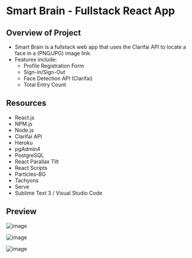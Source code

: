 # Smart Brain - Fullstack React App

## Overview of Project
- Smart Brain is a fullstack web app that uses the Clarifai API to locate a face in a (PNG/JPG) image link.
- Features include: 
  - Profile Registration Form
  - Sign-In/Sign-Out
  - Face Detection API (Clarifai)
  - Total Entry Count  

## Resources
  - React.js
  - NPM.js
  - Node.js
  - Clarifai API
  - Heroku
  - pgAdmin4
  - PostgreSQL
  - React Parallax Tilt
  - React Scripts 
  - Particles-BG
  - Tachyons
  - Serve
  - Sublime Text 3 / Visual Studio Code

## Preview
![image](https://github.com/kbyph/Smart-Brain/assets/102638461/19e29b58-e8ef-4c0a-8335-71d78e285333)

![image](https://github.com/kbyph/Smart-Brain/assets/102638461/d84c5fa3-04f3-45e2-a390-fcaaed1ef436)

![image](https://github.com/kbyph/Smart-Brain/assets/102638461/a71bc243-bed3-4d94-9fd3-ae72aac554a8)
